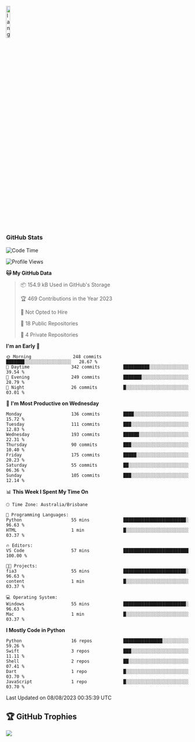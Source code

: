 <p align="left"><img width=15%" src="https://github.com/alansmathew/alansmathew/raw/master/lang.gif" alt="lang image here" /></p>

# <h3 align="left">GitHub Stats</h3>

<!--START_SECTION:waka-->
![Code Time](http://img.shields.io/badge/Code%20Time-306%20hrs%2034%20mins-blue)

![Profile Views](http://img.shields.io/badge/Profile%20Views-0-blue)

**🐱 My GitHub Data** 

> 📦 154.9 kB Used in GitHub's Storage 
 > 
> 🏆 469 Contributions in the Year 2023
 > 
> 🚫 Not Opted to Hire
 > 
> 📜 18 Public Repositories 
 > 
> 🔑 4 Private Repositories 
 > 
**I'm an Early 🐤** 

```text
🌞 Morning                248 commits         ███████░░░░░░░░░░░░░░░░░░   28.67 % 
🌆 Daytime                342 commits         ██████████░░░░░░░░░░░░░░░   39.54 % 
🌃 Evening                249 commits         ███████░░░░░░░░░░░░░░░░░░   28.79 % 
🌙 Night                  26 commits          █░░░░░░░░░░░░░░░░░░░░░░░░   03.01 % 
```
📅 **I'm Most Productive on Wednesday** 

```text
Monday                   136 commits         ████░░░░░░░░░░░░░░░░░░░░░   15.72 % 
Tuesday                  111 commits         ███░░░░░░░░░░░░░░░░░░░░░░   12.83 % 
Wednesday                193 commits         ██████░░░░░░░░░░░░░░░░░░░   22.31 % 
Thursday                 90 commits          ███░░░░░░░░░░░░░░░░░░░░░░   10.40 % 
Friday                   175 commits         █████░░░░░░░░░░░░░░░░░░░░   20.23 % 
Saturday                 55 commits          ██░░░░░░░░░░░░░░░░░░░░░░░   06.36 % 
Sunday                   105 commits         ███░░░░░░░░░░░░░░░░░░░░░░   12.14 % 
```


📊 **This Week I Spent My Time On** 

```text
🕑︎ Time Zone: Australia/Brisbane

💬 Programming Languages: 
Python                   55 mins             ████████████████████████░   96.63 % 
HTML                     1 min               █░░░░░░░░░░░░░░░░░░░░░░░░   03.37 % 

🔥 Editors: 
VS Code                  57 mins             █████████████████████████   100.00 % 

🐱‍💻 Projects: 
fia3                     55 mins             ████████████████████████░   96.63 % 
content                  1 min               █░░░░░░░░░░░░░░░░░░░░░░░░   03.37 % 

💻 Operating System: 
Windows                  55 mins             ████████████████████████░   96.63 % 
Mac                      1 min               █░░░░░░░░░░░░░░░░░░░░░░░░   03.37 % 
```

**I Mostly Code in Python** 

```text
Python                   16 repos            ███████████████░░░░░░░░░░   59.26 % 
Swift                    3 repos             ███░░░░░░░░░░░░░░░░░░░░░░   11.11 % 
Shell                    2 repos             ██░░░░░░░░░░░░░░░░░░░░░░░   07.41 % 
Dart                     1 repo              █░░░░░░░░░░░░░░░░░░░░░░░░   03.70 % 
JavaScript               1 repo              █░░░░░░░░░░░░░░░░░░░░░░░░   03.70 % 
```




 Last Updated on 08/08/2023 00:35:39 UTC
<!--END_SECTION:waka-->

## 🏆 GitHub Trophies

![](https://github-profile-trophy.vercel.app/?username=samh06&theme=discord&no-frame=true&no-bg=false&margin-w=4)
